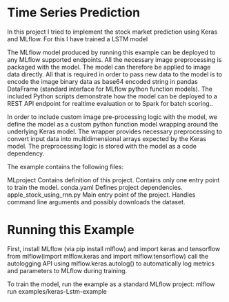 # Time Series Prediction
In this project I tried to implement the stock market prediction using Keras and MLflow. For this I have trained a LSTM model

The MLflow model produced by running this example can be deployed to any MLflow supported endpoints. All the necessary image preprocessing is packaged with the model. The model can therefore be applied to image data directly. All that is required in order to pass new data to the model is to encode the image binary data as base64 encoded string in pandas DataFrame (standard interface for MLflow python function models). The included Python scripts demonstrate how the model can be deployed to a REST API endpoint for realtime evaluation or to Spark for batch scoring..

In order to include custom image pre-processing logic with the model, we define the model as a custom python function model wrapping around the underlying Keras model. The wrapper provides necessary preprocessing to convert input data into multidimensional arrays expected by the Keras model. The preprocessing logic is stored with the model as a code dependency.


The example contains the following files:

MLproject Contains definition of this project. Contains only one entry point to train the model.
conda.yaml Defines project dependencies. 
apple_stock_using_rnn.py Main entry point of the project. Handles command line arguments and possibly downloads the dataset.


# Running this Example
First, install MLflow (via pip install mlflow) and import keras and tensorflow from mlflow(import mlflow.keras and import mlflow.tensorflow)
call the autologging API using
mlflow.keras.autolog() to automatically log metrics and parameters to MLflow during training.


To train the model, run the example as a standard MLflow project:
mlflow run examples/keras-Lstm-example

